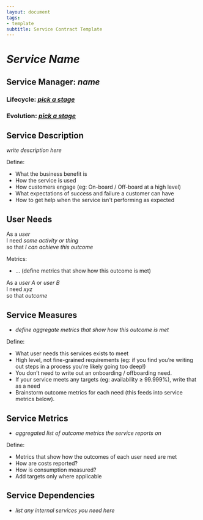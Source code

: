 ```yaml
---
layout: document
tags:
- template
subtitle: Service Contract Template
---
```

# _Service Name_

## Service Manager: _name_
### Lifecycle: _[pick a stage](/lifecycle)_
### Evolution: _[pick a stage](/evolution)_

## Service Description
_write description here_

Define:
 - What the business benefit is
 - How the service is used
 - How customers engage (eg: On-board / Off-board at a high level)
 - What expectations of success and failure a customer can have
 - How to get help when the service isn't performing as expected

## User Needs
As a _user_  
I need _some activity or thing_  
so that _I can achieve this outcome_

Metrics:
 - … (define metrics that show how this outcome is met)

As a _user A_ or _user B_  
I need _xyz_  
so that _outcome_

## Service Measures
 - _define aggregate metrics that show how this outcome is met_

Define:
 - What user needs this services exists to meet
 - High level, not fine-grained requirements (eg: if you find you’re writing out steps in a process you’re likely going too deep!)
 - You don’t need to write out an onboarding / offboarding need.
 - If your service meets any targets (eg: availability ≥ 99.999%), write that as a need
 - Brainstorm outcome metrics for each need (this feeds into service metrics below).

## Service Metrics
 - _aggregated list of outcome metrics the service reports on_

Define:
 - Metrics that show how the outcomes of each user need are met
 - How are costs reported?
 - How is consumption measured?
 - Add targets only where applicable

## Service Dependencies
 - _list any internal services you need here_
